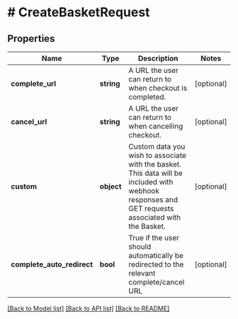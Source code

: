 # # CreateBasketRequest

## Properties

Name | Type | Description | Notes
------------ | ------------- | ------------- | -------------
**complete_url** | **string** | A URL the user can return to when checkout is completed. | [optional]
**cancel_url** | **string** | A URL the user can return to when cancelling checkout. | [optional]
**custom** | **object** | Custom data you wish to associate with the basket. This data will be included with webhook responses and GET requests associated with the Basket. | [optional]
**complete_auto_redirect** | **bool** | True if the user should automatically be redirected to the relevant complete/cancel URL | [optional]

[[Back to Model list]](../../README.md#models) [[Back to API list]](../../README.md#endpoints) [[Back to README]](../../README.md)
